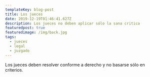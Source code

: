 ```yaml
---
templateKey: blog-post
title: Los jueces
date: 2019-12-19T01:46:41.627Z
description: Los jueces no deben aplicar sólo la sana critica
featuredpost: true
featuredimage: /img/back.jpg
tags:
  - jueces
  - legal
  - juzgado
---
```

Los jueces deben resolver conforme a derecho y no basarse sólo en criterios.
